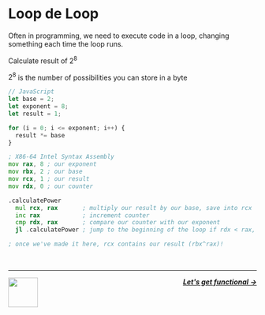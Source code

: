 # Loop de Loop

Often in programming, we need to execute code in a loop, changing something each time the loop runs.

Calculate result of $2^8$

$2^8$ is the number of possibilities you can store in a byte

```js
// JavaScript
let base = 2;
let exponent = 8;
let result = 1;

for (i = 0; i <= exponent; i++) {
  result *= base
}
```

```asm
; X86-64 Intel Syntax Assembly
mov rax, 8 ; our exponent
mov rbx, 2 ; our base
mov rcx, 1 ; our result
mov rdx, 0 ; our counter

.calculatePower
  mul rcx, rax       ; multiply our result by our base, save into rcx
  inc rax            ; increment counter
  cmp rdx, rax       ; compare our counter with our exponent
  jl .calculatePower ; jump to the beginning of the loop if rdx < rax, since we still have more iterations to go

; once we've made it here, rcx contains our result (rbx^rax)!
```

<br />

---

<a href="/guide/writing-code/instructions/conditionals.md">
  <picture>
    <source media="(prefers-color-scheme: dark)" srcset="https://cloud-5aq8uo1rv-hack-club-bot.vercel.app/0backd.png">
    <img align="left" width="60" src="https://cloud-5v3nvbscw-hack-club-bot.vercel.app/0backl.png" />
  </picture>
</a>

<p align="right">
  <em>
    <b>
      <a href="/guide/writing-code/instructions/functions.md">
         Let's get functional →
      </a>
    </b>
  </em>
</p>
